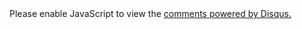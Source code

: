 <section class="comment">
<div id="disqus_thread"></div>
<script>

var disqus_config = function () 
{
    this.page.url = {{ page.url }}; 
    this.page.identifier = {{ page.title }};;
};

(function() { // DON'T EDIT BELOW THIS LINE
var d = document, s = d.createElement('script');
s.src = 'https://peakcoder.disqus.com/embed.js';
s.setAttribute('data-timestamp', +new Date());
(d.head || d.body).appendChild(s);
})();
</script>
<noscript>Please enable JavaScript to view the <a href="https://disqus.com/?ref_noscript">comments powered by Disqus.</a></noscript>
                            
</section>
